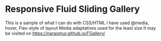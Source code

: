 # Responsive Fluid Sliding Gallery 
This is a sample of what I can do with CSS/HTML
I have used @media, hover, Flex-style of layout 
Media adaptatives used for the least size
It may be visited on https://naraomur.github.io/FGallery/
